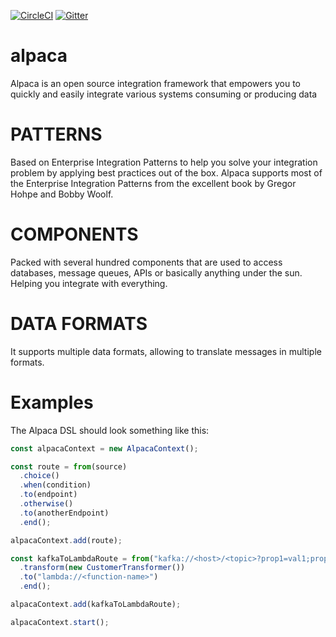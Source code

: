 [![CircleCI](https://circleci.com/gh/srajat84/alpaca/tree/master.svg?style=shield)](https://circleci.com/gh/srajat84/alpaca/tree/master) [![Gitter](https://badges.gitter.im/alpaca-eip/community.svg)](https://gitter.im/alpaca-eip/community?utm_source=badge&utm_medium=badge&utm_campaign=pr-badge) 

# alpaca

Alpaca is an open source integration framework that empowers you to quickly and easily integrate various systems consuming or producing data

# PATTERNS

Based on Enterprise Integration Patterns to help you solve your integration problem by applying best practices out of the box. Alpaca supports most of the Enterprise Integration Patterns from the excellent book by Gregor Hohpe and Bobby Woolf.

# COMPONENTS

Packed with several hundred components that are used to access databases, message queues, APIs or basically anything under the sun. Helping you integrate with everything.

# DATA FORMATS

It supports multiple data formats, allowing to translate messages in multiple formats.

# Examples

The Alpaca DSL should look something like this:

```typescript
const alpacaContext = new AlpacaContext();

const route = from(source)
  .choice()
  .when(condition)
  .to(endpoint)
  .otherwise()
  .to(anotherEndpoint)
  .end();

alpacaContext.add(route);

const kafkaToLambdaRoute = from("kafka://<host>/<topic>?prop1=val1;prop2=val2")
  .transform(new CustomerTransformer())
  .to("lambda://<function-name>")
  .end();

alpacaContext.add(kafkaToLambdaRoute);

alpacaContext.start();
```
